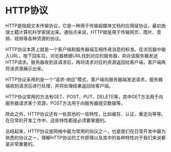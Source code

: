 # HTTP协议
HTTP是指超文本传输协议，它是一种用于传输超媒体文档的应用层协议，最初由瑞士籍计算机科学家提出来。通俗点来说，HTTP就是用于传输网页、图片、音频、视频等各种资源的协议。

HTTP协议本质上就是一个客户端和服务器端互相传递消息的标准。在浏览器中输入URL，按下回车后，浏览器根据URL找到对应的服务器，并向该服务器发送HTTP请求。服务器收到该请求后，再将请求对应的资源返回给客户端，客户端再将该资源展示出来。

HTTP协议采用的是一个“请求-响应”模式，客户端向服务器端发送请求，服务器端收到请求后进行处理，并将处理结果返回给客户端。

HTTP协议常用的方法有GET、POST、PUT、DELETE等，其中GET方法用于向服务器请求某个资源，POST方法用于向服务器提交数据等。

除此之外，HTTP协议还有一些其他的一些特性，比如缓存、认证、重定向等等。在日常的开发工作中，这些特性都是必须要掌握的。

总结起来，HTTP协议是网络中最为常用的协议之一，也是我们在日常开发中最为熟悉的协议之一，理解HTTP协议的工作原理以及其中的各种特性对于我们来说都是非常重要的。

